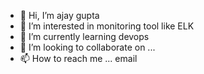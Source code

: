 - 👋 Hi, I’m ajay gupta
- 👀 I’m interested in monitoring tool like ELK
- 🌱 I’m currently learning devops
- 💞️ I’m looking to collaborate on ...
- 📫 How to reach me ... email

<!---
meajay348/meajay348 is a ✨ special ✨ repository because its `README.md` (this file) appears on your GitHub profile.
You can click the Preview link to take a look at your changes.
--->
